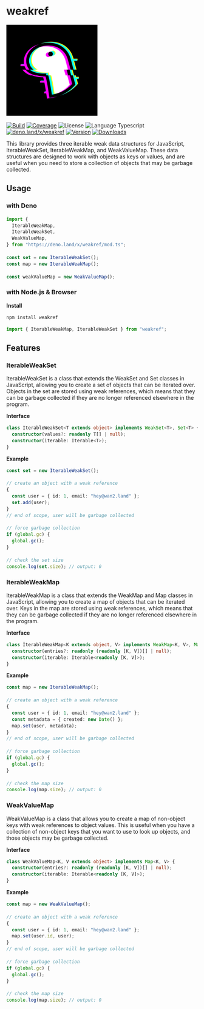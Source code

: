 # weakref

<a href="https://github.com/denostack"><img src="https://raw.githubusercontent.com/denostack/images/main/logo.svg" width="240" /></a>

<p>
  <a href="https://github.com/denostack/weakref/actions"><img alt="Build" src="https://img.shields.io/github/actions/workflow/status/denostack/weakref/ci.yml?branch=main&logo=github&style=flat-square" /></a>
  <a href="https://codecov.io/gh/denostack/weakref"><img alt="Coverage" src="https://img.shields.io/codecov/c/gh/denostack/weakref?style=flat-square" /></a>
  <img alt="License" src="https://img.shields.io/npm/l/weakref.svg?style=flat-square" />
  <img alt="Language Typescript" src="https://img.shields.io/badge/language-Typescript-007acc.svg?style=flat-square" />
  <br />
  <a href="https://deno.land/x/weakref"><img alt="deno.land/x/weakref" src="https://img.shields.io/badge/dynamic/json?url=https://api.github.com/repos/denostack/weakref/tags&query=$[0].name&display_name=tag&label=deno.land/x/weakref@&style=flat-square&logo=deno&labelColor=000&color=777" /></a>
  <a href="https://www.npmjs.com/package/weakref"><img alt="Version" src="https://img.shields.io/npm/v/weakref.svg?style=flat-square&logo=npm" /></a>
  <a href="https://npmcharts.com/compare/weakref?minimal=true"><img alt="Downloads" src="https://img.shields.io/npm/dt/weakref.svg?style=flat-square" /></a>
</p>

This library provides three iterable weak data structures for JavaScript,
IterableWeakSet, IterableWeakMap, and WeakValueMap. These data structures are
designed to work with objects as keys or values, and are useful when you need to
store a collection of objects that may be garbage collected.

## Usage

### with Deno

```ts
import {
  IterableWeakMap,
  IterableWeakSet,
  WeakValueMap,
} from "https://deno.land/x/weakref/mod.ts";

const set = new IterableWeakSet();
const map = new IterableWeakMap();

const weakValueMap = new WeakValueMap();
```

### with Node.js & Browser

**Install**

```bash
npm install weakref
```

```ts
import { IterableWeakMap, IterableWeakSet } from "weakref";
```

## Features

### IterableWeakSet

IterableWeakSet is a class that extends the WeakSet and Set classes in
JavaScript, allowing you to create a set of objects that can be iterated over.
Objects in the set are stored using weak references, which means that they can
be garbage collected if they are no longer referenced elsewhere in the program.

**Interface**

```ts
class IterableWeakSet<T extends object> implements WeakSet<T>, Set<T> {
  constructor(values?: readonly T[] | null);
  constructor(iterable: Iterable<T>);
}
```

**Example**

```ts
const set = new IterableWeakSet();

// create an object with a weak reference
{
  const user = { id: 1, email: "hey@wan2.land" };
  set.add(user);
}
// end of scope, user will be garbage collected

// force garbage collection
if (global.gc) {
  global.gc();
}

// check the set size
console.log(set.size); // output: 0
```

### IterableWeakMap

IterableWeakMap is a class that extends the WeakMap and Map classes in
JavaScript, allowing you to create a map of objects that can be iterated over.
Keys in the map are stored using weak references, which means that they can be
garbage collected if they are no longer referenced elsewhere in the program.

**Interface**

```ts
class IterableWeakMap<K extends object, V> implements WeakMap<K, V>, Map<K, V> {
  constructor(entries?: readonly (readonly [K, V])[] | null);
  constructor(iterable: Iterable<readonly [K, V]>);
}
```

**Example**

```ts
const map = new IterableWeakMap();

// create an object with a weak reference
{
  const user = { id: 1, email: "hey@wan2.land" };
  const metadata = { created: new Date() };
  map.set(user, metadata);
}
// end of scope, user will be garbage collected

// force garbage collection
if (global.gc) {
  global.gc();
}

// check the map size
console.log(map.size); // output: 0
```

### WeakValueMap

WeakValueMap is a class that allows you to create a map of non-object keys with
weak references to object values. This is useful when you have a collection of
non-object keys that you want to use to look up objects, and those objects may
be garbage collected.

**Interface**

```ts
class WeakValueMap<K, V extends object> implements Map<K, V> {
  constructor(entries?: readonly (readonly [K, V])[] | null);
  constructor(iterable: Iterable<readonly [K, V]>);
}
```

**Example**

```ts
const map = new WeakValueMap();

// create an object with a weak reference
{
  const user = { id: 1, email: "hey@wan2.land" };
  map.set(user.id, user);
}
// end of scope, user will be garbage collected

// force garbage collection
if (global.gc) {
  global.gc();
}

// check the map size
console.log(map.size); // output: 0
```
